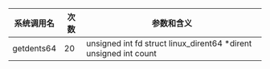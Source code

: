 | 系统调用名 | 次数 | 参数和含义 |
|------------|------|------------|
| getdents64 | 20 | unsigned int fd struct linux_dirent64 *dirent unsigned int count |
